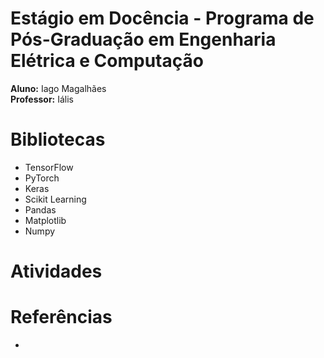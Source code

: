 # Estágio em Docência - Programa de Pós-Graduação em Engenharia Elétrica e Computação

**Aluno:** Iago Magalhães <br>
**Professor:** Iális 

# Bibliotecas
- TensorFlow
- PyTorch
- Keras
- Scikit Learning
- Pandas
- Matplotlib
- Numpy

# Atividades

# Referências
- []()
